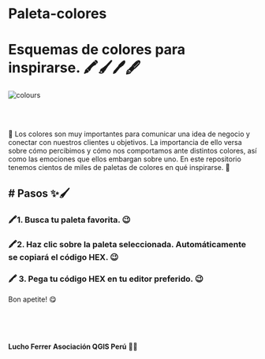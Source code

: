 # Paleta-colores

<h1> Esquemas de colores para inspirarse. 🖍️🖌️🖊️🖋️</h1>

![colours](https://coolors.co/?home)

<br />
<br />

🎨 Los colores son muy importantes para comunicar una idea de negocio y conectar con nuestros clientes u objetivos. La importancia de ello versa sobre cómo percibimos y cómo nos comportamos ante distintos colores, así como las emociones que ellos embargan sobre uno. En este repositorio tenemos cientos de miles de paletas de colores en qué inspirarse. 💫


<h2># Pasos ✨🖌️</h2>

<h3>🖍️1. Busca tu paleta favorita. 😉</h3>

<h3>🖍️2. Haz clic sobre la paleta seleccionada. Automáticamente se copiará el código HEX. 😉</h3>

<h3>🖍️ 3. Pega tu código HEX en tu editor preferido. 😉</h3>


Bon apetite! 😋

<br />
<br />
<br />

**Lucho Ferrer**
**Asociación QGIS Perú** 👨‍💻
